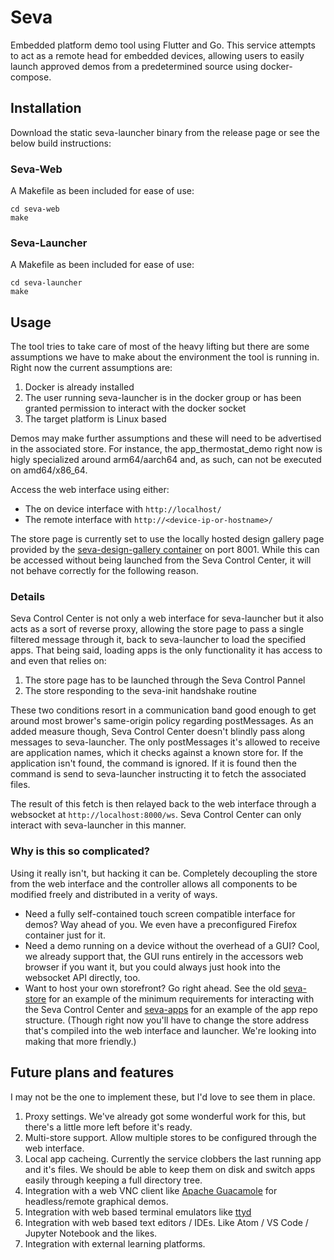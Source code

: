 # Seva

Embedded platform demo tool using Flutter and Go. This service attempts to act
as a remote head for embedded devices, allowing users to easily launch approved
demos from a predetermined source using docker-compose.

## Installation

Download the static seva-launcher binary from the release page or see the below
build instructions:

### Seva-Web

A Makefile as been included for ease of use:
```
cd seva-web
make
```

### Seva-Launcher

A Makefile as been included for ease of use:
```
cd seva-launcher
make
```

## Usage

The tool tries to take care of most of the heavy lifting but there are some
assumptions we have to make about the environment the tool is running in. Right
now the current assumptions are:

 1. Docker is already installed
 2. The user running seva-launcher is in the docker group or has been granted
    permission to interact with the docker socket
 3. The target platform is Linux based

Demos may make further assumptions and these will need to be advertised in the
associated store. For instance, the app_thermostat_demo right now is higly
specialized around arm64/aarch64 and, as such, can not be executed on
amd64/x86_64.

Access the web interface using either:

- The on device interface with `http://localhost/`
- The remote interface with `http://<device-ip-or-hostname>/`

The store page is currently set to use the locally hosted design gallery page
provided by the [seva-design-gallery
container](https://github.com/StaticRocket/seva-design-gallery) on port 8001.
While this can be accessed without being launched from the Seva Control Center,
it will not behave correctly for the following reason.

### Details

Seva Control Center is not only a web interface for seva-launcher but it also
acts as a sort of reverse proxy, allowing the store page to pass a single
filtered message through it, back to seva-launcher to load the specified apps.
That being said, loading apps is the only functionality it has access to and
even that relies on:

 1. The store page has to be launched through the Seva Control Pannel
 2. The store responding to the seva-init handshake routine

These two conditions resort in a communication band good enough to get around
most brower's same-origin policy regarding postMessages. As an added measure
though, Seva Control Center doesn't blindly pass along messages to
seva-launcher. The only postMessages it's allowed to receive are application
names, which it checks against a known store for. If the application isn't
found, the command is ignored. If it is found then the command is send to
seva-launcher instructing it to fetch the associated files.

The result of this fetch is then relayed back to the web interface through a
websocket at `http://localhost:8000/ws`. Seva Control Center can only interact
with seva-launcher in this manner.

### Why is this so complicated?

Using it really isn't, but hacking it can be. Completely decoupling the store
from the web interface and the controller allows all components to be modified
freely and distributed in a verity of ways.

 - Need a fully self-contained touch screen compatible interface for demos? Way
   ahead of you. We even have a preconfigured Firefox container just for it.
 - Need a demo running on a device without the overhead of a GUI? Cool, we
   already support that, the GUI runs entirely in the accessors web browser if
   you want it, but you could always just hook into the websocket API directly,
   too.
 - Want to host your own storefront? Go right ahead. See the old
   [seva-store](https://github.com/StaticRocket/seva-store) for an example of
   the minimum requirements for interacting with the Seva Control Center and
   [seva-apps](https://github.com/StaticRocket/seva-apps) for an example of the
   app repo structure. (Though right now you'll have to change the store
   address that's compiled into the web interface and launcher. We're looking
   into making that more friendly.)

## Future plans and features

I may not be the one to implement these, but I'd love to see them in place.

 1. Proxy settings. We've already got some wonderful work for this, but there's
    a little more left before it's ready.
 2. Multi-store support. Allow multiple stores to be configured through the web
    interface.
 3. Local app cacheing. Currently the service clobbers the last running app and
    it's files. We should be able to keep them on disk and switch apps easily
    through keeping a full directory tree.
 4. Integration with a web VNC client like [Apache
    Guacamole](https://guacamole.apache.org/) for headless/remote graphical
    demos.
 5. Integration with web based terminal emulators like
    [ttyd](https://tsl0922.github.io/ttyd/)
 6. Integration with web based text editors / IDEs. Like Atom / VS Code /
    Jupyter Notebook and the likes.
 7. Integration with external learning platforms.
